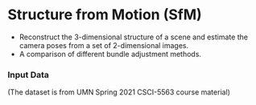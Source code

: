 # Structure from Motion (SfM)
- Reconstruct the 3-dimensional structure of a scene and estimate the camera poses from a set of 2-dimensional images.
- A comparison of different bundle adjustment methods.

### Input Data
(The dataset is from UMN Spring 2021 CSCI-5563 course material)
